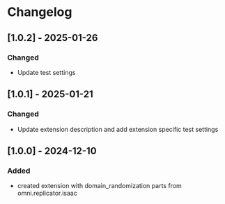 # Changelog

## [1.0.2] - 2025-01-26
### Changed
- Update test settings

## [1.0.1] - 2025-01-21
### Changed
- Update extension description and add extension specific test settings

## [1.0.0] - 2024-12-10
### Added
- created extension with domain_randomization parts from omni.replicator.isaac
